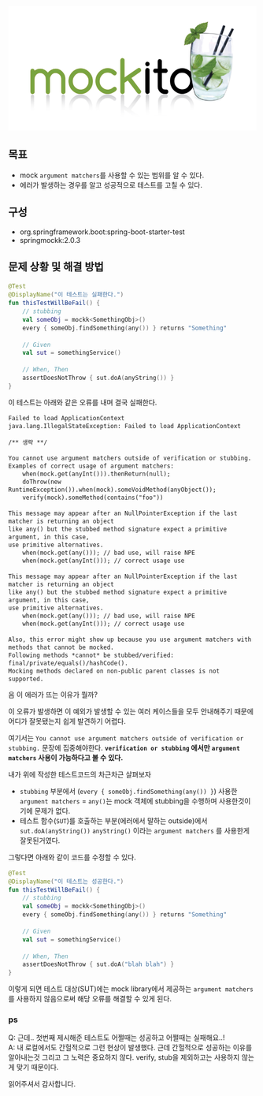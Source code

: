 ![](../../assets/15/mockito.png)

## 목표
* mock `argument matchers`를 사용할 수 있는 범위를 알 수 있다.
* 에러가 발생하는 경우를 알고 성공적으로 테스트를 고칠 수 있다.


## 구성
* org.springframework.boot:spring-boot-starter-test
* springmockk:2.0.3

## 문제 상황 및 해결 방법

```kotlin
@Test
@DisplayName("이 테스트는 실패한다.")
fun thisTestWillBeFail() {
    // stubbing
    val someObj = mockk<SomethingObj>()
    every { someObj.findSomething(any()) } returns "Something"

    // Given
    val sut = somethingService()

    // When, Then
    assertDoesNotThrow { sut.doA(anyString()) }
}
```

이 테스트는 아래와 같은 오류를 내며 결국 실패한다.
```
Failed to load ApplicationContext
java.lang.IllegalStateException: Failed to load ApplicationContext

/** 생략 **/

You cannot use argument matchers outside of verification or stubbing.
Examples of correct usage of argument matchers:
    when(mock.get(anyInt())).thenReturn(null);
    doThrow(new RuntimeException()).when(mock).someVoidMethod(anyObject());
    verify(mock).someMethod(contains("foo"))

This message may appear after an NullPointerException if the last matcher is returning an object 
like any() but the stubbed method signature expect a primitive argument, in this case,
use primitive alternatives.
    when(mock.get(any())); // bad use, will raise NPE
    when(mock.get(anyInt())); // correct usage use

This message may appear after an NullPointerException if the last matcher is returning an object 
like any() but the stubbed method signature expect a primitive argument, in this case,
use primitive alternatives.
    when(mock.get(any())); // bad use, will raise NPE
    when(mock.get(anyInt())); // correct usage use

Also, this error might show up because you use argument matchers with methods that cannot be mocked.
Following methods *cannot* be stubbed/verified: final/private/equals()/hashCode().
Mocking methods declared on non-public parent classes is not supported.
```

음 이 에러가 뜨는 이유가 뭘까?  

이 오류가 발생하면 이 예외가 발생할 수 있는 여러 케이스들을 모두 안내해주기 때문에 어디가 잘못됐는지 쉽게 발견하기 어렵다.

여기서는 `You cannot use argument matchers outside of verification or stubbing.` 문장에 집중해야한다. **`verification or stubbing` 에서만 `argument matchers` 사용이 가능하다고 볼 수 있다.**

내가 위에 작성한 테스트코드의 차근차근 살펴보자 
* `stubbing` 부분에서 (`every { someObj.findSomething(any()) }`) 사용한 `argument matchers` = `any()`는 mock 객체에 stubbing을 수행하며 사용한것이기에 문제가 없다.
* 테스트 함수(`SUT`)를 호출하는 부분(에러에서 말하는 outside)에서 `sut.doA(anyString())` `anyString()` 이라는 `argument matchers` 를 사용한게 잘못된거였다.

그렇다면 아래와 같이 코드를 수정할 수 있다.
```kotlin
@Test
@DisplayName("이 테스트는 성공한다.")
fun thisTestWillBeFail() {
    // stubbing
    val someObj = mockk<SomethingObj>()
    every { someObj.findSomething(any()) } returns "Something"

    // Given
    val sut = somethingService()

    // When, Then
    assertDoesNotThrow { sut.doA("blah blah") }
}
```

이렇게 되면 테스트 대상(SUT)에는 mock library에서 제공하는 `argument matchers`를 사용하지 않음으로써 해당 오류를 해결할 수 있게 된다.

### ps

Q: 근데.. 첫번째 제시해준 테스트도 어쩔때는 성공하고 어쩔때는 실패해요..!  
A: 내 로컬에서도 간헐적으로 그런 현상이 발생했다. 근데 간헐적으로 성공하는 이유를 알아내는것 그리고 그 노력은 중요하지 않다. verify, stub을 제외하고는 사용하지 않는게 맞기 때문이다.


읽어주셔서 감사합니다.